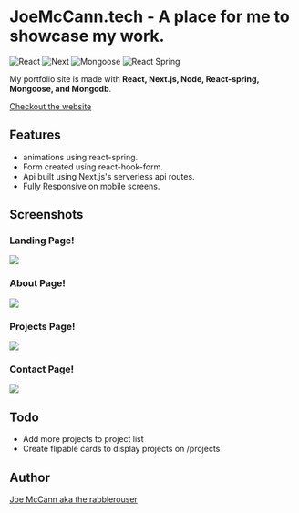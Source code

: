# JoeMcCann.tech - A place for me to showcase my work.
![React](https://img.shields.io/badge/React-17.0.1-61dafb)
![Next](https://img.shields.io/badge/Next.js-%5E10.1.3-0baf7c)
![Mongoose](https://img.shields.io/badge/Mongoose-%5E5.12.3-0baf7c)
![React Spring](https://img.shields.io/badge/ReactSpring-%5E9.1.0-82adc9)

My portfolio site is made with **React, Next.js, Node, React-spring, Mongoose, and Mongodb**.

[Checkout the website](http://joemccann.tech)


## Features

- animations using react-spring.
- Form created using react-hook-form.
- Api built using Next.js's serverless api routes.
- Fully Responsive on mobile screens.


## Screenshots

### Landing Page!
<img src="https://user-images.githubusercontent.com/75742914/115115561-cbccc600-9f5a-11eb-9331-474ef4ad877c.png" />

### About Page!
<img src="https://user-images.githubusercontent.com/75742914/115115654-367e0180-9f5b-11eb-96b9-17d2d80905aa.png" />

### Projects Page!
<img src="https://user-images.githubusercontent.com/75742914/115115584-ec951b80-9f5a-11eb-9657-9ba1132232f4.png" />

### Contact Page!
<img src="https://user-images.githubusercontent.com/75742914/115115625-12babb80-9f5b-11eb-8a31-fd5b446c89a9.png" />


## Todo

- Add more projects to project list
- Create flipable cards to display projects on /projects


## Author

[Joe McCann aka the rabblerouser](https://www.linkedin.com/in/joseph-mccann-77402a88/)
